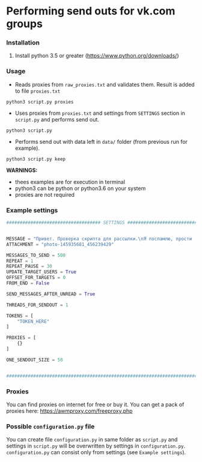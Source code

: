 # Performing send outs for vk.com groups
### Installation
1. Install python 3.5 or greater (https://www.python.org/downloads/)   

### Usage
- Reads proxies from `raw_proxies.txt` and validates them. Result is added to file `proxies.txt`
```
python3 script.py proxies
```

- Uses proxies from `proxies.txt` and settings from `SETTINGS` section in `script.py` and performs send out.
```
python3 script.py
```

- Performs send out with data left in `data/` folder (from previous run for example).
```
python3 script.py keep
```

**WARNINGS:**
- thees examples are for execution in terminal
- python3 can be python or python3.6 on your system
- proxies are not required

### Example settings
```python
################################### SETTINGS ###################################


MESSAGE = "Привет. Проверка скрипта для рассылки.\nЯ поспамлю, прости ;)"
ATTACHMENT = "photo-145935681_456239429"

MESSAGES_TO_SEND = 500
REPEAT = 1
REPEAT_PAUSE = 30
UPDATE_TARGET_USERS = True
OFFSET_FOR_TARGETS = 0
FROM_END = False

SEND_MESSAGES_AFTER_UNREAD = True

THREADS_FOR_SENDOUT = 1

TOKENS = [
    "TOKEN_HERE"
]

PROXIES = [
    {}
]

ONE_SENDOUT_SIZE = 50


################################################################################
```

### Proxies
You can find proxies on internet for free or buy it. You can get a pack of proxies here: https://awmproxy.com/freeproxy.php

### Possible `configuration.py` file
You can create file `configuration.py` in same folder as `script.py` and settings in `script.py` will be overwritten by settings in `configuration.py`. `configuration.py` can consist only from settings (see `Example settings`).
